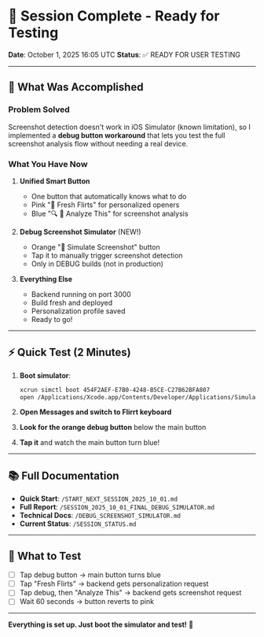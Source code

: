 # 🎉 Session Complete - Ready for Testing

**Date**: October 1, 2025 16:05 UTC
**Status**: ✅ READY FOR USER TESTING

---

## 🚀 What Was Accomplished

### Problem Solved
Screenshot detection doesn't work in iOS Simulator (known limitation), so I implemented a **debug button workaround** that lets you test the full screenshot analysis flow without needing a real device.

### What You Have Now

1. **Unified Smart Button**
   - One button that automatically knows what to do
   - Pink "💫 Fresh Flirts" for personalized openers
   - Blue "🔍 📸 Analyze This" for screenshot analysis

2. **Debug Screenshot Simulator** (NEW!)
   - Orange "🐛 Simulate Screenshot" button
   - Tap it to manually trigger screenshot detection
   - Only in DEBUG builds (not in production)

3. **Everything Else**
   - Backend running on port 3000
   - Build fresh and deployed
   - Personalization profile saved
   - Ready to go!

---

## ⚡ Quick Test (2 Minutes)

1. **Boot simulator**:
   ```bash
   xcrun simctl boot 454F2AEF-E7B0-4248-B5CE-C27B62BFA807
   open /Applications/Xcode.app/Contents/Developer/Applications/Simulator.app
   ```

2. **Open Messages and switch to Flirrt keyboard**

3. **Look for the orange debug button** below the main button

4. **Tap it** and watch the main button turn blue!

---

## 📚 Full Documentation

- **Quick Start**: `/START_NEXT_SESSION_2025_10_01.md`
- **Full Report**: `/SESSION_2025_10_01_FINAL_DEBUG_SIMULATOR.md`  
- **Technical Docs**: `/DEBUG_SCREENSHOT_SIMULATOR.md`
- **Current Status**: `/SESSION_STATUS.md`

---

## 🎯 What to Test

- [ ] Tap debug button → main button turns blue
- [ ] Tap "Fresh Flirts" → backend gets personalization request
- [ ] Tap debug, then "Analyze This" → backend gets screenshot request
- [ ] Wait 60 seconds → button reverts to pink

---

**Everything is set up. Just boot the simulator and test!** 🚀
